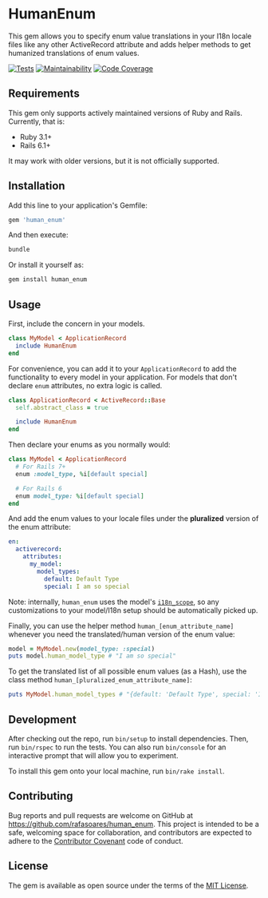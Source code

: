 # HumanEnum

This gem allows you to specify enum value translations in your I18n locale files
like any other ActiveRecord attribute and adds helper methods to get humanized
translations of enum values.

[![Tests](https://github.com/rafasoares/human_enum/actions/workflows/tests.yml/badge.svg)](https://github.com/rafasoares/human_enum/actions/workflows/tests.yml)
[![Maintainability](https://qlty.sh/badges/47201466-7abe-4ec2-a763-205f6b0ad5fd/maintainability.svg)](https://qlty.sh/gh/rafasoares/projects/human_enum)
[![Code Coverage](https://qlty.sh/badges/47201466-7abe-4ec2-a763-205f6b0ad5fd/test_coverage.svg)](https://qlty.sh/gh/rafasoares/projects/human_enum)

## Requirements

This gem only supports actively maintained versions of Ruby and Rails. Currently, that is:

* Ruby 3.1+
* Rails 6.1+

It may work with older versions, but it is not officially supported.

## Installation

Add this line to your application's Gemfile:

```ruby
gem 'human_enum'
```

And then execute:

```sh
bundle
```

Or install it yourself as:

```sh
gem install human_enum
```

## Usage

First, include the concern in your models.

```ruby
class MyModel < ApplicationRecord
  include HumanEnum
end
```

For convenience, you can add it to your `ApplicationRecord` to add the
functionality to every model in your application. For models that don't declare
`enum` attributes, no extra logic is called.

```ruby
class ApplicationRecord < ActiveRecord::Base
  self.abstract_class = true

  include HumanEnum
end
```

Then declare your enums as you normally would:

```ruby
class MyModel < ApplicationRecord
  # For Rails 7+
  enum :model_type, %i[default special]

  # For Rails 6
  enum model_type: %i[default special]
end
```

And add the enum values to your locale files under the **pluralized** version of
the enum attribute:

```yaml
en:
  activerecord:
    attributes:
      my_model:
        model_types:
          default: Default Type
          special: I am so special
```

Note: internally, `human_enum` uses the model's [`i18n_scope`](https://api.rubyonrails.org/classes/ActiveModel/Translation.html#method-i-i18n_scope), so any customizations to your model/I18n setup should be automatically picked up.

Finally, you can use the helper method `human_[enum_attribute_name]` whenever you need the translated/human version of the enum value:

```ruby
model = MyModel.new(model_type: :special)
puts model.human_model_type # "I am so special"
```

To get the translated list of all possible enum values (as a Hash), use the class method `human_[pluralized_enum_attribute_name]`:

```ruby
puts MyModel.human_model_types # "{default: 'Default Type', special: 'I am so special'}"
```

## Development

After checking out the repo, run `bin/setup` to install dependencies. Then, run `bin/rspec` to run the tests. You can also run `bin/console` for an interactive prompt that will allow you to experiment.

To install this gem onto your local machine, run `bin/rake install`.

## Contributing

Bug reports and pull requests are welcome on GitHub at <https://github.com/rafasoares/human_enum>. This project is intended to be a safe, welcoming space for collaboration, and contributors are expected to adhere to the [Contributor Covenant](http://contributor-covenant.org) code of conduct.

## License

The gem is available as open source under the terms of the [MIT License](http://opensource.org/licenses/MIT).
